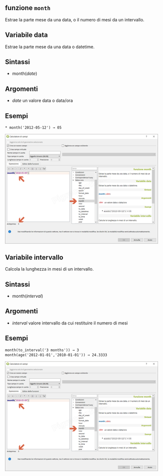 ## funzione `month`

Estrae la parte mese da una data, o il numero di mesi da un intervallo.

## Variabile data

Estrae la parte mese da una data o datetime.

## Sintassi

* month(_date_)

## Argomenti

* _date_ un valore data o data/ora

## Esempi
```
* month('2012-05-12') → 05
```

![](/img/data_e_ora/month1.png)

## Variabile intervallo

Calcola la lunghezza in mesi di un intervallo.

## Sintassi

* month(_interval_)

## Argomenti

* _interval_ valore intervallo da cui restituire il numero di mesi

## Esempi
```
month(to_interval('3 months')) → 3
month(age('2012-01-01','2010-01-01')) → 24.3333
```

![](/img/data_e_ora/month1.png)